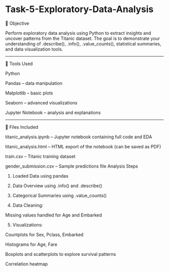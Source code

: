# Task-5-Exploratory-Data-Analysis
📌 Objective

Perform exploratory data analysis using Python to extract insights and uncover patterns from the Titanic dataset. The goal is to demonstrate your understanding of .describe(), .info(), .value_counts(), statistical summaries, and data visualization tools.


---

🔧 Tools Used

Python

Pandas – data manipulation

Matplotlib – basic plots

Seaborn – advanced visualizations

Jupyter Notebook – analysis and explanations



---

📁 Files Included

titanic_analysis.ipynb – Jupyter notebook containing full code and EDA

titanic_analysis.html – HTML export of the notebook (can be saved as PDF)

train.csv – Titanic training dataset

gender_submission.csv – Sample predictions file
Analysis Steps

1. Loaded Data using pandas


2. Data Overview using .info() and .describe()


3. Categorical Summaries using .value_counts()


4. Data Cleaning:

Missing values handled for Age and Embarked



5. Visualizations:

Countplots for Sex, Pclass, Embarked

Histograms for Age, Fare

Boxplots and scatterplots to explore survival patterns

Correlation heatmap
